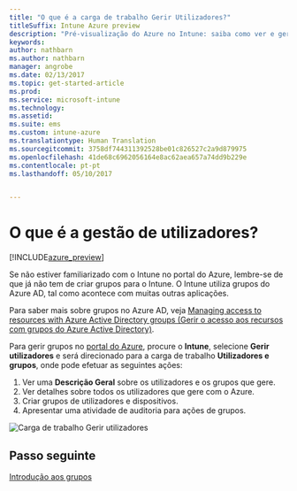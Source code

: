 ```yaml
---
title: "O que é a carga de trabalho Gerir Utilizadores?"
titleSuffix: Intune Azure preview
description: "Pré-visualização do Azure no Intune: saiba como ver e gerir utilizadores com o Microsoft Intune e Azure."
keywords: 
author: nathbarn
ms.author: nathbarn
manager: angrobe
ms.date: 02/13/2017
ms.topic: get-started-article
ms.prod: 
ms.service: microsoft-intune
ms.technology: 
ms.assetid: 
ms.suite: ems
ms.custom: intune-azure
ms.translationtype: Human Translation
ms.sourcegitcommit: 3758df744311392528be01c826527c2a9d879975
ms.openlocfilehash: 41de68c6962056164e8ac62aea657a74dd9b229e
ms.contentlocale: pt-pt
ms.lasthandoff: 05/10/2017


---
```


# <a name="what-is-user-management"></a>O que é a gestão de utilizadores?


[!INCLUDE[azure_preview](../includes/azure_preview.md)]

Se não estiver familiarizado com o Intune no portal do Azure, lembre-se de que já não tem de criar grupos para o Intune. O Intune utiliza grupos do Azure AD, tal como acontece com muitas outras aplicações.

Para saber mais sobre grupos no Azure AD, veja [Managing access to resources with Azure Active Directory groups (Gerir o acesso aos recursos com grupos do Azure Active Directory)](https://docs.microsoft.com/azure/active-directory/active-directory-manage-groups).

Para gerir grupos no [portal do Azure](https://portal.azure.com), procure o **Intune**, selecione **Gerir utilizadores** e será direcionado para a carga de trabalho **Utilizadores e grupos**, onde pode efetuar as seguintes ações:

1. Ver uma **Descrição Geral** sobre os utilizadores e os grupos que gere.
2. Ver detalhes sobre todos os utilizadores que gere com o Azure.
3. Criar grupos de utilizadores e dispositivos.
4. Apresentar uma atividade de auditoria para ações de grupos.

![Carga de trabalho Gerir utilizadores](./media/manage-users.png)


## <a name="next-step"></a>Passo seguinte

[Introdução aos grupos](../manage-users/get-started-with-groups.md)


